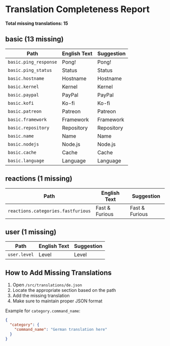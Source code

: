 # Translation Completeness Report

**Total missing translations: 15**

## basic (13 missing)

| Path | English Text | Suggestion |
|------|-------------|------------|
| `basic.ping_response` | Pong! | Pong! |
| `basic.ping_status` | Status | Status |
| `basic.hostname` | Hostname | Hostname |
| `basic.kernel` | Kernel | Kernel |
| `basic.paypal` | PayPal | PayPal |
| `basic.kofi` | Ko-fi | Ko-fi |
| `basic.patreon` | Patreon | Patreon |
| `basic.framework` | Framework | Framework |
| `basic.repository` | Repository | Repository |
| `basic.name` | Name | Name |
| `basic.nodejs` | Node.js | Node.js |
| `basic.cache` | Cache | Cache |
| `basic.language` | Language | Language |

## reactions (1 missing)

| Path | English Text | Suggestion |
|------|-------------|------------|
| `reactions.categories.fastfurious` | Fast & Furious | Fast & Furious |

## user (1 missing)

| Path | English Text | Suggestion |
|------|-------------|------------|
| `user.level` | Level | Level |

## How to Add Missing Translations

1. Open `/src/translations/de.json`
2. Locate the appropriate section based on the path
3. Add the missing translation
4. Make sure to maintain proper JSON format

Example for `category.command_name`:
```json
{
  "category": {
    "command_name": "German translation here"
  }
}
```
